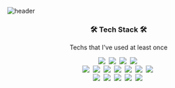 ![header](https://capsule-render.vercel.app/api?type=soft&color=auto&height=150&section=header&text=TaeYoonKwon&fontSize=70&animation=blink)

<h3 align="center">🛠 Tech Stack 🛠</h3>

<p align="center"> Techs that I've used at least once </p>

<p align="center">
  <img src="https://img.shields.io/badge/C-A8B9CC?style=flat-square&logo=C&logoColor=white"/></a>&nbsp 
  <img src="https://img.shields.io/badge/Java-007396?style=flat-square&logo=Java&logoColor=white"/></a>&nbsp 
  <img src="https://img.shields.io/badge/Python-3766AB?style=flat-square&logo=Python&logoColor=white"/></a>&nbsp 
  <img src="https://img.shields.io/badge/C++-00599C?style=flat-square&logo=C%2B%2B&logoColor=white"/></a>&nbsp 
  <br>
  <img src="https://img.shields.io/badge/Javascript-ffb13b?style=flat-square&logo=javascript&logoColor=white"/></a>&nbsp 
  <img src="https://img.shields.io/badge/jquery-0769AD?style=flat-squar&logo=jquery&logoColor=white"/></a>&nbsp 
  <img src="https://img.shields.io/badge/react-61DAFB?style=flat-squar&logo=react&logoColor=black"/></a>&nbsp 
  <img src="https://img.shields.io/badge/html-E34F26?style=flat-squar&logo=html5&logoColor=white"/></a>&nbsp 
  <img src="https://img.shields.io/badge/css-1572B6?style=flat-squar&logo=css3&logoColor=white"/></a>&nbsp 
  <img src="https://img.shields.io/badge/Node.js-43853D?style=flat-square&logo=node.js&logoColor=white"/></a>&nbsp 
  <img src="https://img.shields.io/badge/Kotlin-0095D5?&style=flat-square&logo=kotlin&logoColor=white"/></a>&nbsp 
  <br>
  <img src="https://img.shields.io/badge/Mysql-E6B91E?style=flat-square&logo=MySql&logoColor=white"/></a>&nbsp 
  <img src="https://img.shields.io/badge/aws-333664?style=flat-square&logo=amazon-aws&logoColor=white"/></a>&nbsp 
  <img src="https://img.shields.io/badge/apache tomcat-F8DC75?style=flat-squar&logo=apachetomcat&logoColor=white"/></a>&nbsp 
  <img src="https://img.shields.io/badge/linux-FCC624?style=flat-squar&logo=linux&logoColor=black"/></a>&nbsp 
  <img src="https://img.shields.io/badge/github-181717?style=flat-squar&logo=github&logoColor=white"/></a>&nbsp 
</p>
<!--
  <img src="https://img.shields.io/badge/Spring-6DB33F?style=flat-squar&logo=Spring&logoColor=white"/></a>&nbsp 
  <img src="https://img.shields.io/badge/oracle-F80000?style=flat-squar&logo=oracle&logoColor=white"/></a>&nbsp 
  <img src="https://img.shields.io/badge/mariaDB-003545?style=flat-squar&logo=mariaDB&logoColor=white"/></a>&nbsp 
  <img src="https://img.shields.io/badge/vue.js-4FC08D?style=flat-squar&logo=vue.js&logoColor=white"/></a>&nbsp 
  <img src="https://img.shields.io/badge/bootstrap-7952B3?style=flat-square&logo=bootstrap&logoColor=white"/></a>&nbsp 

로고 꾸미는 법
https://dev.to/envoy_/150-badges-for-github-pnk
https://github.com/kyechan99/capsule-render#how-to-use

참조사이트
https://github.com/wookyoungkim/wookyoungkim/blob/main/README.md
https://velog.io/@woo0_hooo/Github-github-profile-%EA%B0%84%EC%A7%80%EB%82%98%EA%B2%8C-%EA%BE%B8%EB%AF%B8%EA%B8%B0
-->
